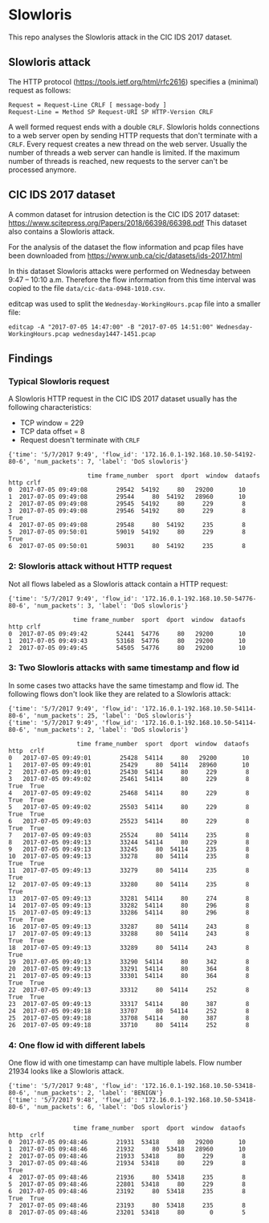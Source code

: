 # Slowloris
This repo analyses the Slowloris attack in the CIC IDS 2017 dataset.

## Slowloris attack
The HTTP protocol (https://tools.ietf.org/html/rfc2616) specifies a (minimal) request as follows:
```
Request = Request-Line CRLF [ message-body ]
Request-Line = Method SP Request-URI SP HTTP-Version CRLF
```
A well formed request ends with a double `CRLF`. Slowloris holds connections to a web server open by sending HTTP requests
that don't terminate with a `CRLF`. Every request creates a new thread on the web server. Usually the number of threads a 
web server can handle is limited. If the maximum number of threads is reached, new requests to the server can't be 
processed anymore.

## CIC IDS 2017 dataset
A common dataset for intrusion detection is the CIC IDS 2017 dataset:
https://www.scitepress.org/Papers/2018/66398/66398.pdf
This dataset also contains a Slowloris attack.

For the analysis of the dataset the flow information and pcap files have been downloaded from
https://www.unb.ca/cic/datasets/ids-2017.html

In this dataset Slowloris attacks were performed on Wednesday between 9:47 – 10:10 a.m.
Therefore the flow information from this time interval was copied to the file `data/cic-data-0948-1010.csv`.

editcap was used to split the `Wednesday-WorkingHours.pcap` file into a smaller file:
```
editcap -A "2017-07-05 14:47:00" -B "2017-07-05 14:51:00" Wednesday-WorkingHours.pcap wednesday1447-1451.pcap
```

## Findings

### Typical Slowloris request
A Slowloris HTTP request in the CIC IDS 2017 dataset usually has the following characteristics:
* TCP window = 229
* TCP data offset = 8 
* Request doesn't terminate with `CRLF`

```
{'time': '5/7/2017 9:49', 'flow_id': '172.16.0.1-192.168.10.50-54192-80-6', 'num_packets': 7, 'label': 'DoS slowloris'}

                      time frame_number  sport  dport  window  dataofs  http crlf
0  2017-07-05 09:49:08        29542  54192     80   29200       10           
1  2017-07-05 09:49:08        29544     80  54192   28960       10           
2  2017-07-05 09:49:08        29545  54192     80     229        8           
3  2017-07-05 09:49:08        29546  54192     80     229        8  True     
4  2017-07-05 09:49:08        29548     80  54192     235        8           
5  2017-07-05 09:50:01        59019  54192     80     229        8  True     
6  2017-07-05 09:50:01        59031     80  54192     235        8   
```

### 2: Slowloris attack without HTTP request
Not all flows labeled as a Slowloris attack contain a HTTP request:
```
{'time': '5/7/2017 9:49', 'flow_id': '172.16.0.1-192.168.10.50-54776-80-6', 'num_packets': 3, 'label': 'DoS slowloris'}

                  time frame_number  sport  dport  window  dataofs http crlf
0  2017-07-05 09:49:42        52441  54776     80   29200       10          
1  2017-07-05 09:49:43        53168  54776     80   29200       10          
2  2017-07-05 09:49:45        54505  54776     80   29200       10        
```


### 3: Two Slowloris attacks with same timestamp and flow id
In some cases two attacks have the same timestamp and flow id. The following flows don't look like they are related to a
Slowloris attack:

```
{'time': '5/7/2017 9:49', 'flow_id': '172.16.0.1-192.168.10.50-54114-80-6', 'num_packets': 25, 'label': 'DoS slowloris'}
{'time': '5/7/2017 9:49', 'flow_id': '172.16.0.1-192.168.10.50-54114-80-6', 'num_packets': 2, 'label': 'DoS slowloris'}

                   time frame_number  sport  dport  window  dataofs  http  crlf
0   2017-07-05 09:49:01        25428  54114     80   29200       10            
1   2017-07-05 09:49:01        25429     80  54114   28960       10            
2   2017-07-05 09:49:01        25430  54114     80     229        8            
3   2017-07-05 09:49:02        25461  54114     80     229        8  True  True
4   2017-07-05 09:49:02        25468  54114     80     229        8  True  True
5   2017-07-05 09:49:02        25503  54114     80     229        8  True  True
6   2017-07-05 09:49:03        25523  54114     80     229        8  True  True
7   2017-07-05 09:49:03        25524     80  54114     235        8            
8   2017-07-05 09:49:13        33244  54114     80     229        8            
9   2017-07-05 09:49:13        33245     80  54114     235        8            
10  2017-07-05 09:49:13        33278     80  54114     235        8  True  True
11  2017-07-05 09:49:13        33279     80  54114     235        8  True      
12  2017-07-05 09:49:13        33280     80  54114     235        8  True      
13  2017-07-05 09:49:13        33281  54114     80     274        8            
14  2017-07-05 09:49:13        33282  54114     80     296        8            
15  2017-07-05 09:49:13        33286  54114     80     296        8  True  True
16  2017-07-05 09:49:13        33287     80  54114     243        8            
17  2017-07-05 09:49:13        33288     80  54114     243        8  True  True
18  2017-07-05 09:49:13        33289     80  54114     243        8  True      
19  2017-07-05 09:49:13        33290  54114     80     342        8            
20  2017-07-05 09:49:13        33291  54114     80     364        8            
21  2017-07-05 09:49:13        33301  54114     80     364        8  True  True
22  2017-07-05 09:49:13        33312     80  54114     252        8  True  True
23  2017-07-05 09:49:13        33317  54114     80     387        8            
24  2017-07-05 09:49:18        33707     80  54114     252        8            
25  2017-07-05 09:49:18        33708  54114     80     387        8            
26  2017-07-05 09:49:18        33710     80  54114     252        8 
```

### 4: One flow id with different labels
One flow id with one timestamp can have multiple labels. Flow number 21934 looks like a Slowloris attack.

```
{'time': '5/7/2017 9:48', 'flow_id': '172.16.0.1-192.168.10.50-53418-80-6', 'num_packets': 2, 'label': 'BENIGN'}
{'time': '5/7/2017 9:48', 'flow_id': '172.16.0.1-192.168.10.50-53418-80-6', 'num_packets': 6, 'label': 'DoS slowloris'}


                  time frame_number  sport  dport  window  dataofs  http  crlf
0  2017-07-05 09:48:46        21931  53418     80   29200       10            
1  2017-07-05 09:48:46        21932     80  53418   28960       10            
2  2017-07-05 09:48:46        21933  53418     80     229        8            
3  2017-07-05 09:48:46        21934  53418     80     229        8  True      
4  2017-07-05 09:48:46        21936     80  53418     235        8            
5  2017-07-05 09:48:46        22801  53418     80     229        8            
6  2017-07-05 09:48:46        23192     80  53418     235        8  True  True
7  2017-07-05 09:48:46        23193     80  53418     235        8            
8  2017-07-05 09:48:46        23201  53418     80       0        5     
```